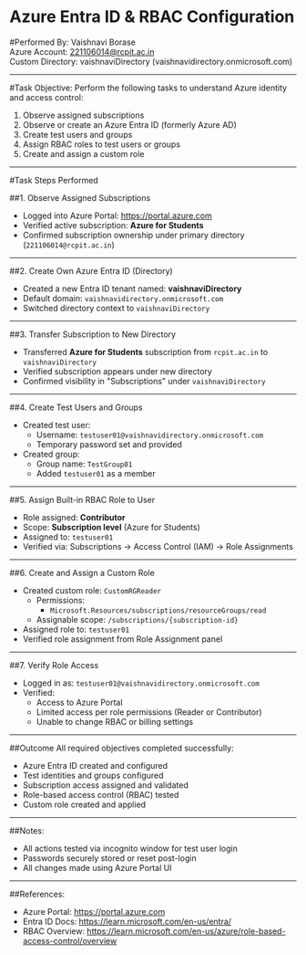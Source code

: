 # Azure Entra ID & RBAC Configuration 

#Performed By:
Vaishnavi Borase  
Azure Account: 221106014@rcpit.ac.in  
Custom Directory: vaishnaviDirectory (vaishnavidirectory.onmicrosoft.com)

---

#Task Objective:
Perform the following tasks to understand Azure identity and access control:
1. Observe assigned subscriptions
2. Observe or create an Azure Entra ID (formerly Azure AD)
3. Create test users and groups
4. Assign RBAC roles to test users or groups
5. Create and assign a custom role

---

#Task Steps Performed

##1. Observe Assigned Subscriptions
- Logged into Azure Portal: https://portal.azure.com
- Verified active subscription: **Azure for Students**
- Confirmed subscription ownership under primary directory (`221106014@rcpit.ac.in`)

---

##2. Create Own Azure Entra ID (Directory)
- Created a new Entra ID tenant named: **vaishnaviDirectory**
- Default domain: `vaishnavidirectory.onmicrosoft.com`
- Switched directory context to `vaishnaviDirectory`

---

##3. Transfer Subscription to New Directory
- Transferred **Azure for Students** subscription from `rcpit.ac.in` to `vaishnaviDirectory`
- Verified subscription appears under new directory
- Confirmed visibility in "Subscriptions" under `vaishnaviDirectory`

---

##4. Create Test Users and Groups
- Created test user:
  - Username: `testuser01@vaishnavidirectory.onmicrosoft.com`
  - Temporary password set and provided
- Created group:
  - Group name: `TestGroup01`
  - Added `testuser01` as a member

---

##5. Assign Built-in RBAC Role to User
- Role assigned: **Contributor**
- Scope: **Subscription level** (Azure for Students)
- Assigned to: `testuser01`
- Verified via: Subscriptions → Access Control (IAM) → Role Assignments

---

##6. Create and Assign a Custom Role
- Created custom role: `CustomRGReader`
  - Permissions:
    - `Microsoft.Resources/subscriptions/resourceGroups/read`
  - Assignable scope: `/subscriptions/{subscription-id}`
- Assigned role to: `testuser01`
- Verified role assignment from Role Assignment panel

---

##7. Verify Role Access
- Logged in as: `testuser01@vaishnavidirectory.onmicrosoft.com`
- Verified:
  - Access to Azure Portal
  - Limited access per role permissions (Reader or Contributor)
  - Unable to change RBAC or billing settings

---

##Outcome
All required objectives completed successfully:
- Azure Entra ID created and configured
- Test identities and groups configured
- Subscription access assigned and validated
- Role-based access control (RBAC) tested
- Custom role created and applied

---
##Notes:
- All actions tested via incognito window for test user login
- Passwords securely stored or reset post-login
- All changes made using Azure Portal UI

---

##References:
- Azure Portal: https://portal.azure.com
- Entra ID Docs: https://learn.microsoft.com/en-us/entra/
- RBAC Overview: https://learn.microsoft.com/en-us/azure/role-based-access-control/overview

